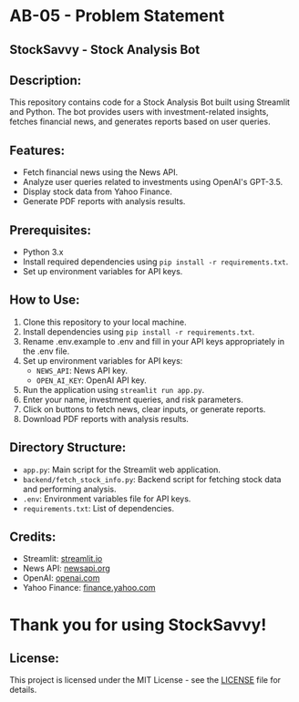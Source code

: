 # AB-05 - Problem Statement
## StockSavvy - Stock Analysis Bot 

## Description: 
This repository contains code for a Stock Analysis Bot built using Streamlit and Python. The bot provides users with investment-related insights, fetches financial news, and generates reports based on user queries.

## Features:
- Fetch financial news using the News API.
- Analyze user queries related to investments using OpenAI's GPT-3.5.
- Display stock data from Yahoo Finance.
- Generate PDF reports with analysis results.

## Prerequisites:
- Python 3.x
- Install required dependencies using `pip install -r requirements.txt`.
- Set up environment variables for API keys.

## How to Use:
1. Clone this repository to your local machine.
2. Install dependencies using `pip install -r requirements.txt`.
3. Rename .env.example to .env and fill in your API keys appropriately in the .env file.
4. Set up environment variables for API keys:
   - `NEWS_API`: News API key.
   - `OPEN_AI_KEY`: OpenAI API key.
5. Run the application using `streamlit run app.py`.
6. Enter your name, investment queries, and risk parameters.
7. Click on buttons to fetch news, clear inputs, or generate reports.
8. Download PDF reports with analysis results.

## Directory Structure:
- `app.py`: Main script for the Streamlit web application.
- `backend/fetch_stock_info.py`: Backend script for fetching stock data and performing analysis.
- `.env`: Environment variables file for API keys.
- `requirements.txt`: List of dependencies.

## Credits:
- Streamlit: [streamlit.io](https://streamlit.io/)
- News API: [newsapi.org](https://newsapi.org/)
- OpenAI: [openai.com](https://openai.com/)
- Yahoo Finance: [finance.yahoo.com](https://finance.yahoo.com/)

# Thank you for using StockSavvy!

## License:
This project is licensed under the MIT License - see the [LICENSE](LICENSE) file for details.
